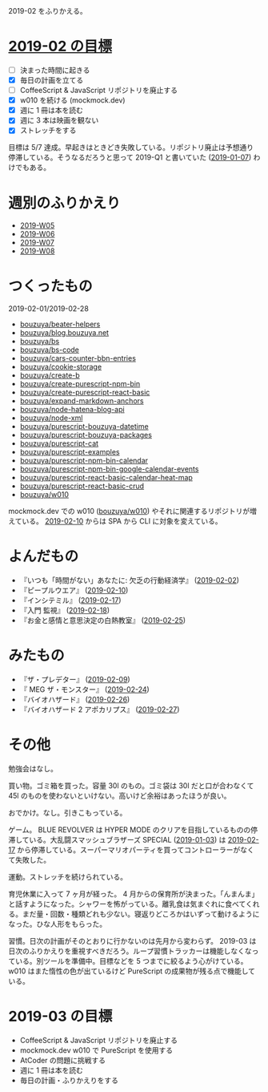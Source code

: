 2019-02 をふりかえる。

# [2019-02 の目標][2019-01-31]

- [ ] 決まった時間に起きる
- [x] 毎日の計画を立てる
- [ ] CoffeeScript & JavaScript リポジトリを廃止する
- [x] w010 を続ける (mockmock.dev)
- [x] 週に 1 冊は本を読む
- [x] 週に 3 本は映画を観ない
- [x] ストレッチをする

目標は 5/7 達成。早起きはときどき失敗している。リポジトリ廃止は予想通り停滞している。そうなるだろうと思って 2019-Q1 と書いていた ([2019-01-07][]) わけでもある。

# 週別のふりかえり

- [2019-W05][2019-02-03]
- [2019-W06][2019-02-10]
- [2019-W07][2019-02-17]
- [2019-W08][2019-02-24]

# つくったもの

2019-02-01/2019-02-28

- [bouzuya/beater-helpers][]
- [bouzuya/blog.bouzuya.net][]
- [bouzuya/bs][]
- [bouzuya/bs-code][]
- [bouzuya/cars-counter-bbn-entries][]
- [bouzuya/cookie-storage][]
- [bouzuya/create-b][]
- [bouzuya/create-purescript-npm-bin][]
- [bouzuya/create-purescript-react-basic][]
- [bouzuya/expand-markdown-anchors][]
- [bouzuya/node-hatena-blog-api][]
- [bouzuya/node-xml][]
- [bouzuya/purescript-bouzuya-datetime][]
- [bouzuya/purescript-bouzuya-packages][]
- [bouzuya/purescript-cat][]
- [bouzuya/purescript-examples][]
- [bouzuya/purescript-npm-bin-calendar][]
- [bouzuya/purescript-npm-bin-google-calendar-events][]
- [bouzuya/purescript-react-basic-calendar-heat-map][]
- [bouzuya/purescript-react-basic-crud][]
- [bouzuya/w010][]

mockmock.dev での w010 ([bouzuya/w010][]) やそれに関連するリポジトリが増えている。 [2019-02-10][] からは SPA から CLI に対象を変えている。

# よんだもの

- 『いつも「時間がない」あなたに: 欠乏の行動経済学』 ([2019-02-02][])
- 『ピープルウエア』 ([2019-02-10][])
- 『インシテミル』 ([2019-02-17][])
- 『入門 監視』 ([2019-02-18][])
- 『お金と感情と意思決定の白熱教室』 ([2019-02-25][])

# みたもの

- 『ザ・プレデター』 ([2019-02-09][])
- 『 MEG ザ・モンスター』 ([2019-02-24][])
- 『バイオハザード』 ([2019-02-26][])
- 『バイオハザード 2 アポカリプス』 ([2019-02-27][])

# その他

勉強会はなし。

買い物。ゴミ箱を買った。容量 30l のもの。ゴミ袋は 30l だと口が合わなくて 45l のものを使わないといけない。高いけど余裕はあったほうが良い。

おでかけ。なし。引きこもっている。

ゲーム。 BLUE REVOLVER は HYPER MODE のクリアを目指しているものの停滞している。大乱闘スマッシュブラザーズ SPECIAL ([2019-01-03][]) は [2019-02-17][] から停滞している。スーパーマリオパーティを買ってコントローラーがなくて失敗した。

運動。ストレッチを続けられている。

育児休業に入って 7 ヶ月が経った。 4 月からの保育所が決まった。「んまんま」と話すようになった。シャワーを怖がっている。離乳食は気まぐれに食べてくれる。まだ量・回数・種類どれも少ない。寝返りどころかはいずって動けるようになった。ひな人形をもらった。

習慣。日次の計画がそのとおりに行かないのは先月から変わらず。 2019-03 は日次のふりかえりを重視すべきだろう。ループ習慣トラッカーは機能しなくなっている。別ツールを準備中。目標などを 5 つまでに絞るよう心がけている。 w010 はまた惰性の色が出ているけど PureScript の成果物が残る点で機能している。

# 2019-03 の目標

- CoffeeScript & JavaScript リポジトリを廃止する
- mockmock.dev w010 で PureScript を使用する
- AtCoder の問題に挑戦する
- 週に 1 冊は本を読む
- 毎日の計画・ふりかえりをする

[2019-01-03]: https://blog.bouzuya.net/2019/01/03/
[2019-01-07]: https://blog.bouzuya.net/2019/01/07/
[2019-01-31]: https://blog.bouzuya.net/2019/01/31/
[2019-02-02]: https://blog.bouzuya.net/2019/02/02/
[2019-02-03]: https://blog.bouzuya.net/2019/02/03/
[2019-02-09]: https://blog.bouzuya.net/2019/02/09/
[2019-02-10]: https://blog.bouzuya.net/2019/02/10/
[2019-02-17]: https://blog.bouzuya.net/2019/02/17/
[2019-02-18]: https://blog.bouzuya.net/2019/02/18/
[2019-02-24]: https://blog.bouzuya.net/2019/02/24/
[2019-02-25]: https://blog.bouzuya.net/2019/02/25/
[2019-02-26]: https://blog.bouzuya.net/2019/02/26/
[2019-02-27]: https://blog.bouzuya.net/2019/02/27/
[bouzuya/beater-helpers]: https://github.com/bouzuya/beater-helpers
[bouzuya/blog.bouzuya.net]: https://github.com/bouzuya/blog.bouzuya.net
[bouzuya/bs-code]: https://github.com/bouzuya/bs-code
[bouzuya/bs]: https://github.com/bouzuya/bs
[bouzuya/cars-counter-bbn-entries]: https://github.com/bouzuya/cars-counter-bbn-entries
[bouzuya/cookie-storage]: https://github.com/bouzuya/cookie-storage
[bouzuya/create-b]: https://github.com/bouzuya/create-b
[bouzuya/create-purescript-npm-bin]: https://github.com/bouzuya/create-purescript-npm-bin
[bouzuya/create-purescript-react-basic]: https://github.com/bouzuya/create-purescript-react-basic
[bouzuya/expand-markdown-anchors]: https://github.com/bouzuya/expand-markdown-anchors
[bouzuya/node-hatena-blog-api]: https://github.com/bouzuya/node-hatena-blog-api
[bouzuya/node-xml]: https://github.com/bouzuya/node-xml
[bouzuya/purescript-bouzuya-datetime]: https://github.com/bouzuya/purescript-bouzuya-datetime
[bouzuya/purescript-bouzuya-packages]: https://github.com/bouzuya/purescript-bouzuya-packages
[bouzuya/purescript-cat]: https://github.com/bouzuya/purescript-cat
[bouzuya/purescript-examples]: https://github.com/bouzuya/purescript-examples
[bouzuya/purescript-npm-bin-calendar]: https://github.com/bouzuya/purescript-npm-bin-calendar
[bouzuya/purescript-npm-bin-google-calendar-events]: https://github.com/bouzuya/purescript-npm-bin-google-calendar-events
[bouzuya/purescript-react-basic-calendar-heat-map]: https://github.com/bouzuya/purescript-react-basic-calendar-heat-map
[bouzuya/purescript-react-basic-crud]: https://github.com/bouzuya/purescript-react-basic-crud
[bouzuya/w010]: https://github.com/bouzuya/w010
